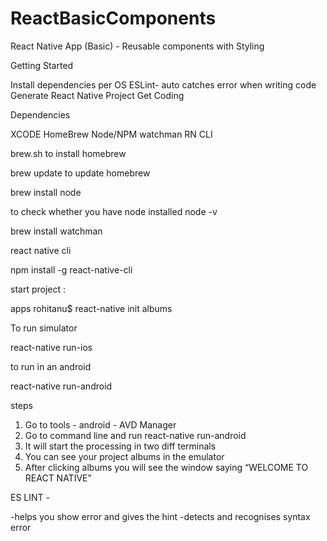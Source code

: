 # ReactBasicComponents

React Native App (Basic) - Reusable components with Styling

Getting Started

Install dependencies per OS
ESLint- auto catches error when writing code
Generate React Native Project
Get Coding

Dependencies

XCODE
HomeBrew
Node/NPM
watchman
RN CLI


brew.sh to install homebrew

brew update to update homebrew

brew install node

to check whether you have node installed
 node -v 

brew install watchman


react native cli

npm install -g react-native-cli

start project :

apps rohitanu$ react-native init albums

To run simulator

react-native run-ios

to run in an android

react-native run-android

steps

1. Go to tools - android - AVD Manager
2. Go to command line and run react-native run-android
3. It will start the processing in two diff terminals
4. You can see your project albums in the emulator
5. After clicking albums you will see the window saying “WELCOME TO REACT NATIVE”


ES LINT -  

-helps you show error and gives the hint 
-detects and recognises syntax error
